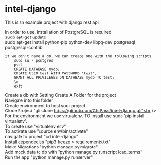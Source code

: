 # intel-django

This is an example project with django rest api

In order to use, installation of PostgreSQL is required<br />
    sudo apt-get update<br />
    sudo apt-get install python-pip python-dev libpq-dev postgresql postgresql-contrib<br />

    if we don't have a db, we can create one with the following scripts
        sudo su - postgres
        psql
        CREATE DATABASE mydb;
        CREATE USER test WITH PASSWORD 'test';
        GRANT ALL PRIVILEGES ON DATABASE mydb TO test;
        \q
        exit


Create a db with 
Setting
    Create A Folder for the project<br />
    Navigate into this folder<br />
    Create environment to host your project<br />
    Clone Project "git clone https://github.com/ChrPass/intel-django.git"<br />
    For the environment we use virtualenv. TO install use sudo 'pip install virtualenv'.<br />
    To create use "virtualenv env"<br />
    To activate use "source env/bin/activate"<br />
    navigate to project "cd intel-django"<br />
    Install dependecies "pip3 freeze > requirements.txt"<br />
    Make Migrations "python manage.py migrate"<br />
    Add mock data to db with "python manage.py runscript load_terms"<br />
    Run the app "python manage.py runserver"<br />

